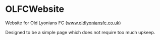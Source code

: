 # OLFCWebsite
Website for Old Lyonians FC (www.oldlyoniansfc.co.uk)

Designed to be a simple page which does not require too much upkeep.
